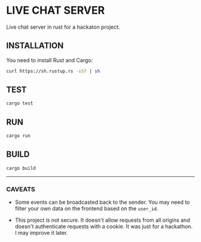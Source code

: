 # LIVE CHAT SERVER

Live chat server in rust for a hackaton project.

## INSTALLATION

You need to install Rust and Cargo:

```bash
curl https://sh.rustup.rs -sSf | sh
```

## TEST

```bash
cargo test
```

## RUN

```bash
cargo run
```

## BUILD

```bash
cargo build
```

<hr/>

### CAVEATS

- Some events can be broadcasted back to the sender. You may need to filter your own data on the frontend based on the `user_id`.

- This project is not secure. It doesn't allow requests from all origins and doesn't authenticate requests with a cookie. It was just for a hackathon. I may improve it later.
